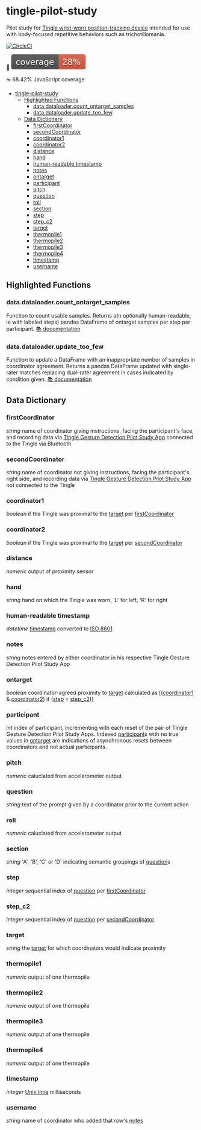 # tingle-pilot-study
Pilot study for [Tingle wrist-worn position-tracking device](https://matter.childmind.org/tingle) intended for use with body-focused repetitive behaviors such as trichotillomania.

[![CircleCI](https://circleci.com/gh/ChildMindInstitute/tingle-pilot-study/tree/master.svg?style=shield&circle-token=7650679b4d1aa3526b523d32fe49526b8cf5a180)](https://circleci.com/gh/ChildMindInstitute/tingle-pilot-study/tree/master)

🐍 ![Python coverage](.circleci/coverage.svg)

☕ 68.42% JavaScript coverage

<!--ts-->
   * [tingle-pilot-study](#tingle-pilot-study)
      * [Highlighted Functions](#highlighted-functions)
         * [data.dataloader.count_ontarget_samples](#datadataloadercount_ontarget_samples)
         * [data.dataloader.update_too_few](#datadataloaderupdate_too_few)
      * [Data Dictionary](#data-dictionary)
         * [firstCoordinator](#firstcoordinator)
         * [secondCoordinator](#secondcoordinator)
         * [coordinator1](#coordinator1)
         * [coordinator2](#coordinator2)
         * [distance](#distance)
         * [hand](#hand)
         * [human-readable timestamp](#human-readable-timestamp)
         * [notes](#notes)
         * [ontarget](#ontarget)
         * [participant](#participant)
         * [pitch](#pitch)
         * [question](#question)
         * [roll](#roll)
         * [section](#section)
         * [step](#step)
         * [step_c2](#step_c2)
         * [target](#target)
         * [thermopile1](#thermopile1)
         * [thermopile2](#thermopile2)
         * [thermopile3](#thermopile3)
         * [thermopile4](#thermopile4)
         * [timestamp](#timestamp)
         * [username](#username)

<!-- Added by: jclucas, at: 2018-05-17T14:14-04:00 -->

<!--te-->

## Highlighted Functions

### data.dataloader.count_ontarget_samples
Function to count usable samples. Returns a(n optionally human-readable, ie with labeled steps) pandas DataFrame of ontarget samples per step per participant. [📚 documentation](http://tingle-pilot-study.readthedocs.io/en/latest/data.html?#data.dataloader.count_ontarget_samples)

### data.dataloader.update_too_few
Function to update a DataFrame with an inappropriate number of samples in coordinator agreement. Returns a pandas DataFrame updated with single-rater matches  replacing dual-rater agreement in cases indicated by condition given. [📚 documentation](http://tingle-pilot-study.readthedocs.io/en/latest/data.html?#data.dataloader.update_too_few)

## Data Dictionary
### firstCoordinator
*string* name of coordinator giving instructions, facing the participant's face, and recording data via [Tingle Gesture Detection Pilot Study App](https://okgab.com/tinglemin/) connected to the Tingle via Bluetooth
### secondCoordinator
*string* name of coordinator not giving instructions, facing the participant's right side, and recording data via [Tingle Gesture Detection Pilot Study App](https://matter.childmind.org/tingle/tingle-min2.html) not connected to the Tingle
### coordinator1
*boolean* if the Tingle was proximal to the [target](#target) per [firstCoordinator](#firstcoordinator)
### coordinator2
*boolean* if the Tingle was proximal to the [target](#target) per [secondCoordinator](#secondcoordinator)
### distance
*numeric* output of proximity sensor
### hand
*string* hand on which the Tingle was worn, 'L' for left, 'R' for right
### human-readable timestamp
*datetime* [timestamp](#timestamp) converted to [ISO 8601](https://en.wikipedia.org/wiki/ISO_8601)
### notes
*string* notes entered by either coordinator in his respective Tingle Gesture Detection Pilot Study App
### ontarget
*boolean* coordinator-agreed proximity to [target](#target) calculated as \[([coordinator1](#coordinator1) & [coordinator2](#coordinator2)) if ([step](#step) = [step_c2](#step_c2))\]
### participant
*int* index of participant, incrementing with each reset of the pair of Tingle Gesture Detection Pilot Study Apps. Indexed [participant](#participant)s with no true values in [ontarget](#ontarget) are indications of asynchronous resets between coordinators and not actual participants.
### pitch
*numeric* caluclated from accelerometer output
### question
*string* text of the prompt given by a coordinator prior to the current action
### roll
*numeric* caluclated from accelerometer output
### section
*string* 'A', 'B', 'C' or 'D' indicating semantic groupings of [question](#question)s
### step
*integer* sequential index of [question](#question) per [firstCoordinator](#firstcoordinator)
### step_c2
*integer* sequential index of [question](#question) per [secondCoordinator](#secondcoordinator)
### target
*string* the [target](#target) for which coordinators would indicate proximity
### thermopile1
*numeric* output of one thermopile
### thermopile2
*numeric* output of one thermopile
### thermopile3
*numeric* output of one thermopile
### thermopile4
*numeric* output of one thermopile
### timestamp
*integer* [Unix time](https://en.wikipedia.org/wiki/Unix_time) milliseconds
### username
*string* name of coordinator who added that row's [notes](#notes)
